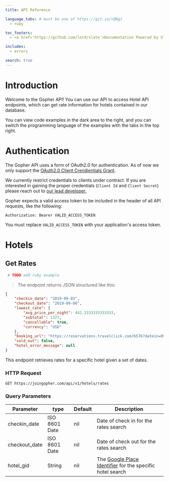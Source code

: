 ```yaml
---
title: API Reference

language_tabs: # must be one of https://git.io/vQNgJ
  - ruby

toc_footers:
  - <a href='https://github.com/lord/slate'>Documentation Powered by Slate</a>

includes:
  - errors

search: true
---
```


# Introduction

Welcome to the Gopher API! You can use our API to access Hotel API endpoints, which can get rate information for hotels contained in our database.

You can view code examples in the dark area to the right, and you can switch the programming language of the examples with the tabs in the top right.

# Authentication

The Gopher API uses a form of OAuth2.0 for authentication. As of now we only support the [OAuth2.0 Client Crendientials Grant](https://tools.ietf.org/html/rfc6749#section-4.4).

We currently restrict credentials to clients under contract. If you are interested in gaining the proper credentials (`Client Id` and `Client Secret`) please reach out to [our lead developer.](mailto:tommyj@joingopher.com) 

Gopher expects a valid access token to be included in the header of all API requests, like the following:

`Authorization: Bearer VALID_ACCESS_TOKEN`

<aside class="notice">
You must replace <code>VALID_ACCESS_TOKEN</code> with your application's access token.
</aside>

# Hotels

## Get Rates

```ruby
 # TODO add ruby example
```

> The endpoint returns JSON structured like this:

```json
{
    "checkin_date": "2019-09-03",
    "checkout_date": "2019-09-06",
    "lowest_rate": {
        "avg_price_per_night": 442.3333333333333,
        "subtotal": 1327,
        "cancellable": true,
        "currency": "USD"
    },
    "booking_url": "https://reservations.travelclick.com/6576?datein=09/03/2019&dateout=09/06/2019&hotelid=6576&adults=2",
    "sold_out": false,
    "hotel_error_message": null
}
```

This endpoint retrieves rates for a specific hotel given a set of dates.

### HTTP Request

`GET https://joingopher.com/api/v1/hotels/rates`

### Query Parameters

Parameter | type | Default | Description
--------- | ---- | ------- | -----------
checkin_date | ISO 8601 Date | nil | Date of check in for the rates search
checkout_date | ISO 8601 Date | nil | Date of check out for the rates search
hotel_gid | String | nil | The [Google Place Identifier](https://developers.google.com/places/place-id) for the specific hotel search

